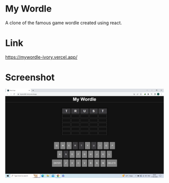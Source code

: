# My Wordle
A clone of the famous game wordle created using react.
# Link
https://mywordle-ivory.vercel.app/
# Screenshot
![screenshot](https://github.com/trishal-singh/MyWordle/blob/main/Screenshot%20(54).png)
